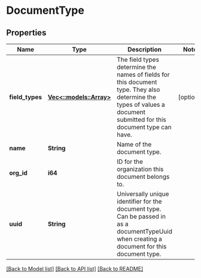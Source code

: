 # DocumentType

## Properties
Name | Type | Description | Notes
------------ | ------------- | ------------- | -------------
**field_types** | [**Vec<::models::Array>**](array.md) | The field types determine the names of fields for this document type. They also determine the types of values a document submitted for this document type can have. | [optional] 
**name** | **String** | Name of the document type. | 
**org_id** | **i64** | ID for the organization this document belongs to. | 
**uuid** | **String** | Universally unique identifier for the document type. Can be passed in as a documentTypeUuid when creating a document for this document type. | 

[[Back to Model list]](../README.md#documentation-for-models) [[Back to API list]](../README.md#documentation-for-api-endpoints) [[Back to README]](../README.md)


